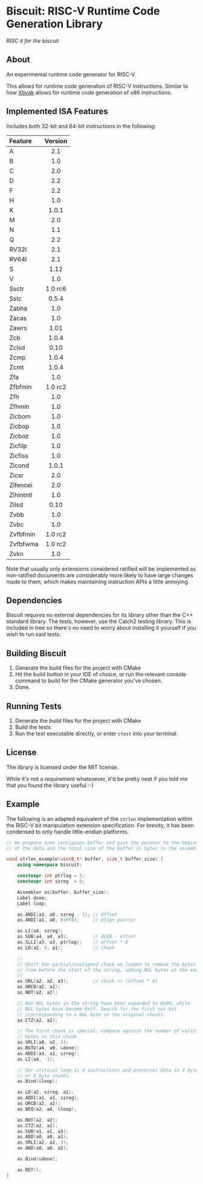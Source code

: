 # Biscuit: RISC-V Runtime Code Generation Library

*RISC it for the biscuit*

## About

An experimental runtime code generator for RISC-V.

This allows for runtime code generation of RISC-V instructions. Similar
to how [Xbyak](https://github.com/herumi/xbyak) allows for runtime code generation of x86 instructions.


## Implemented ISA Features

Includes both 32-bit and 64-bit instructions in the following:

| Feature   | Version |
|:----------|:-------:|
| A         | 2.1     |
| B         | 1.0     |
| C         | 2.0     |
| D         | 2.2     |
| F         | 2.2     |
| H         | 1.0     |
| K         | 1.0.1   |
| M         | 2.0     |
| N         | 1.1     |
| Q         | 2.2     |
| RV32I     | 2.1     |
| RV64I     | 2.1     |
| S         | 1.12    |
| V         | 1.0     |
| Ssctr     | 1.0 rc6 |
| Sstc      | 0.5.4   |
| Zabha     | 1.0     |
| Zacas     | 1.0     |
| Zawrs     | 1.01    |
| Zcb       | 1.0.4   |
| Zclsd     | 0.10    |
| Zcmp      | 1.0.4   |
| Zcmt      | 1.0.4   |
| Zfa       | 1.0     |
| Zfbfmin   | 1.0 rc2 |
| Zfh       | 1.0     |
| Zfhmin    | 1.0     |
| Zicbom    | 1.0     |
| Zicbop    | 1.0     |
| Zicboz    | 1.0     |
| Zicfilp   | 1.0     |
| Zicfiss   | 1.0     |
| Zicond    | 1.0.1   |
| Zicsr     | 2.0     |
| Zifencei  | 2.0     |
| Zihintntl | 1.0     |
| Zilsd     | 0.10    |
| Zvbb      | 1.0     |
| Zvbc      | 1.0     |
| Zvfbfmin  | 1.0 rc2 |
| Zvfbfwma  | 1.0 rc2 |
| Zvkn      | 1.0     |

Note that usually only extensions considered ratified will be implemented
as non-ratified documents are considerably more likely to have
large changes made to them, which makes maintaining instruction
APIs a little annoying.


## Dependencies

Biscuit requires no external dependencies for its library other than the C++ standard library. 
The tests, however, use the Catch2 testing library. This is included in tree so there's no need
to worry about installing it yourself if you wish to run said tests.


## Building Biscuit

1. Generate the build files for the project with CMake
2. Hit the build button in your IDE of choice, or run the relevant console command to build for the CMake generator you've chosen.
3. Done.


## Running Tests

1. Generate the build files for the project with CMake
2. Build the tests
3. Run the test executable directly, or enter `ctest` into your terminal.


## License

The library is licensed under the MIT license.

While it's not a requirement whatsoever, it'd be pretty neat if you told me that you found the library useful :-)


## Example

The following is an adapted equivalent of the `strlen` implementation within the RISC-V bit manipulation extension specification.
For brevity, it has been condensed to only handle little-endian platforms.

```cpp
// We prepare some contiguous buffer and give the pointer to the beginning
// of the data and the total size of the buffer in bytes to the assembler.

void strlen_example(uint8_t* buffer, size_t buffer_size) {
    using namespace biscuit;

    constexpr int ptrlog = 3;
    constexpr int szreg  = 8;

    Assembler as(buffer, buffer_size);
    Label done;
    Label loop;

    as.ANDI(a3, a0, szreg - 1); // Offset
    as.ANDI(a1, a0, 0xFF8);     // Align pointer

    as.LI(a4, szreg);
    as.SUB(a4, a4, a3);         // XLEN - offset
    as.SLLI(a3, a3, ptrlog);    // offset * 8
    as.LD(a2, 0, a1);           // Chunk

    //
    // Shift the partial/unaligned chunk we loaded to remove the bytes
    // from before the start of the string, adding NUL bytes at the end.
    //
    as.SRL(a2, a2, a3);         // chunk >> (offset * 8)
    as.ORCB(a2, a2);
    as.NOT(a2, a2);

    // Non-NUL bytes in the string have been expanded to 0x00, while
    // NUL bytes have become 0xff. Search for the first set bit
    // (corresponding to a NUL byte in the original chunk).
    as.CTZ(a2, a2);

    // The first chunk is special: compare against the number of valid
    // bytes in this chunk.
    as.SRLI(a0, a2, 3);
    as.BGTU(a4, a0, &done);
    as.ADDI(a3, a1, szreg);
    as.LI(a4, -1);

    // Our critical loop is 4 instructions and processes data in 4 byte
    // or 8 byte chunks.
    as.Bind(&loop);

    as.LD(a2, szreg, a1);
    as.ADDI(a1, a1, szreg);
    as.ORCB(a2, a2);
    as.BEQ(a2, a4, &loop);

    as.NOT(a2, a2);
    as.CTZ(a2, a2);
    as.SUB(a1, a1, a3);
    as.ADD(a0, a0, a1);
    as.SRLI(a2, a2, 3);
    as.ADD(a0, a0, a2);

    as.Bind(&done);

    as.RET();
}
```

